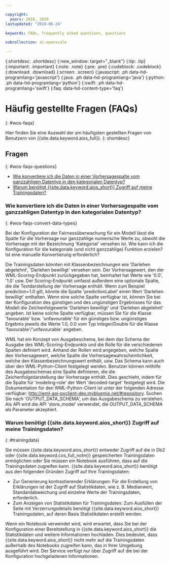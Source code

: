 ```yaml
---

copyright:
  years: 2018, 2019
lastupdated: "2019-06-24"

keywords: FAQs, frequently asked questions, questions

subcollection: ai-openscale

---
```


{:shortdesc: .shortdesc}
{:new_window: target="_blank"}
{:tip: .tip}
{:important: .important}
{:note: .note}
{:pre: .pre}
{:codeblock: .codeblock}
{:download: .download}
{:screen: .screen}
{:javascript: .ph data-hd-programlang='javascript'}
{:java: .ph data-hd-programlang='java'}
{:python: .ph data-hd-programlang='python'}
{:swift: .ph data-hd-programlang='swift'}
{:faq: data-hd-content-type='faq'}

# Häufig gestellte Fragen (FAQs)
{: #wos-faqs}

Hier finden Sie eine Auswahl der am häufigsten gestellten Fragen von Benutzern von {{site.data.keyword.aios_full}}.
{: shortdesc}

## Fragen
{: #wos-faqs-questions}

- [Wie konvertiere ich die Daten in einer Vorhersagespalte vom ganzzahligen Datentyp in den kategorialen Datentyp?](#wos-faqs-convert-data-types)
- [Warum benötigt {{site.data.keyword.aios_short}} Zugriff auf meine Trainingsdaten?](#trainingdata)

### Wie konvertiere ich die Daten in einer Vorhersagespalte vom ganzzahligen Datentyp in den kategorialen Datentyp?
{: #wos-faqs-convert-data-types}

Bei der Konfiguration der Fairnessüberwachung für ein Modell lässt die Spalte für die Vorhersage nur ganzzahlige numerische Werte zu, obwohl die Vorhersage mit der Bezeichnung 'Kategorial' versehen ist. Wie kann ich die Konfiguration für die kategoriale (und nicht ganzzahlige) Funktion erzielen? Ist eine manuelle Konvertierung erforderlich? 

Die Trainingsdaten könnten mit Klassenbezeichnungen wie 'Darlehen abgelehnt', 'Darlehen bewilligt' versehen sein. Der Vorhersagewert, den der WML-Scoring-Endpunkt zurückgegeben hat, beinhaltet hat Werte wie '0.0', '1.0' usw. Der Scoring-Endpunkt umfasst außerdem eine optionale Spalte, die die Textdarstellung der Vorhersage enthält. Wenn zum Beispiel prediction=1.0 gilt, könnte die Spalte 'predictionLabel' einen Wert 'Darlehen bewilligt' enthalten. Wenn eine solche Spalte verfügbar ist, können Sie bei der Konfiguration des günstigen und des ungünstigen Ergebnisses für das Modell die Zeichenfolgewerte 'Darlehen bewilligt' und 'Darlehen abgelehnt' angeben. Ist keine solche Spalte verfügbar, müssen Sie für die Klasse 'favourable' bzw. 'unfavourable' für ein günstiges bzw. ungünstiges Ergebnis jeweils die Werte 1.0, 0.0 vom Typ Integer/Double für die Klasse 'favourable'/'unfavourable' angeben.

WML hat ein Konzept von Ausgabeschema, bei dem das Schema der Ausgabe des WML-Scoring-Endpunkts und die Rolle für die verschiedenen Spalten definiert wird. Anhand der Rollen wird angegeben, welche Spalte den Vorhersagewert, welche Spalte die Vorhersagewahrscheinlichkeit, welche den Klassenbezeichnungswert enthält, usw. Das Schema kann auch über den WML-Python-Client festgelegt werden. Benutzer können mithilfe des Ausgabeschemas eine Spalte definieren, die die Zeichenfolgedarstellung der Vorhersage enthält. Dies geschieht, indem für die Spalte für 'modeling-role' der Wert 'decoded-target' festgelegt wird. Die Dokumentation für den WML-Python-Client ist unter der folgenden Adresse verfügbar: http://wml-api-pyclient-dev.mybluemix.net/#repository. Suchen Sie nach 'OUTPUT_DATA_SCHEMA', um das Ausgabeschema zu verstehen. Als API wird die API 'store_model' verwendet, die OUTPUT_DATA_SCHEMA als Parameter akzeptiert.

### Warum benötigt {{site.data.keyword.aios_short}} Zugriff auf meine Trainingsdaten?
{: #trainingdata}

Sie müssen {{site.data.keyword.aios_short}} entweder Zugriff auf die in Db2 oder {{site.data.keyword.cos_full_notm}} gespeicherten Trainingsdaten ermöglichen oder Sie müssen ein Notebook ausführen, dass auf die Trainingsdaten zugreifen kann. {{site.data.keyword.aios_short}} benötigt aus den folgenden Gründen Zugriff auf Ihre Trainingsdaten:

- Zur Generierung kontrastierender Erklärungen: Für die Erstellung von Erklärungen ist der Zugriff auf Statistikdaten, wie z. B. Medianwert, Standardabweichung und einzelne Werte der Trainingsdaten, erforderlich.
- Zum Anzeigen von Statistikdaten für Trainingsdaten: Zum Ausfüllen der Seite mit Verzerrungsdetails benötigt {{site.data.keyword.aios_short}} Trainingsdaten, auf deren Basis Statistikdaten erstellt werden.

<!---
- To compute drift: Training data is required to build the drift detection model.
- To identify and suggest features to monitor for fairness: {{site.data.keyword.aios_short}} needs access to training data to suggest reference and monitored ranges.
--->

Wenn ein Notebook verwendet wird, wird erwartet, dass Sie bei der Konfiguration einer Bereitstellung in {{site.data.keyword.aios_short}} die Statistikdaten und weitere Informationen hochladen. Dies bedeutet, dass {{site.data.keyword.aios_short}} nicht mehr auf die Trainingsdaten außerhalb des Notebooks zugreifen kann, das in Ihrer Umgebung ausgeführt wird. Der Service verfügt nur über Zugriff auf die bei der Konfiguration hochgeladenen Informationen.


